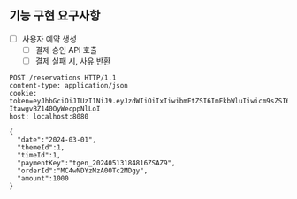 ## 기능 구현 요구사항

- [ ] 사용자 예약 생성
  - [ ] 결제 승인 API 호출
  - [ ] 결제 실패 시, 사유 반환

```http request
POST /reservations HTTP/1.1
content-type: application/json
cookie: token=eyJhbGciOiJIUzI1NiJ9.eyJzdWIiOiIxIiwibmFtZSI6ImFkbWluIiwicm9sZSI6IkFETUlOIn0.cwnHsltFeEtOzMHs2Q5-ItawgvBZ140OyWecppNlLoI
host: localhost:8080

{
  "date":"2024-03-01",
  "themeId":1,
  "timeId":1,
  "paymentKey":"tgen_20240513184816ZSAZ9",
  "orderId":"MC4wNDYzMzA0OTc2MDgy",
  "amount":1000
}
```
